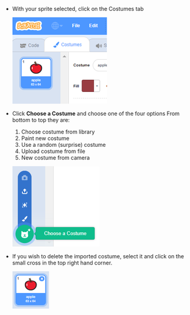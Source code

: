 - With your sprite selected, click on the Costumes tab

	![costumes tab](images/costumes_tab.png)
	
- Click __Choose a Costume__ and choose one of the four options From bottom to top they are:
  1. Choose costume from library
  1. Paint new costume
  1. Use a random (surprise) costume
  1. Upload costume from file
  1. New costume from camera
  
  ![choose location](images/choose_location.png)
  
- If you wish to delete the imported costume, select it and click on the small cross in the top right hand corner.

	![delete costume](images/delete_costume.png)
